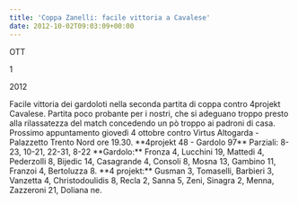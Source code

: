 ```yaml
---
title: 'Coppa Zanelli: facile vittoria a Cavalese'
date: 2012-10-02T09:03:09+00:00
---
```

OTT

1

2012

Facile vittoria dei gardoloti nella seconda partita di coppa contro 4projekt Cavalese. Partita poco probante per i nostri, che si adeguano troppo presto alla rilassatezza del match concedendo un pò troppo ai padroni di casa. Prossimo appuntamento giovedì 4 ottobre contro Virtus Altogarda - Palazzetto Trento Nord ore 19.30. \*\*4projekt 48 - Gardolo 97\*\* Parziali: 8-23, 10-21, 22-31, 8-22 \*\*Gardolo:\*\* Fronza 4, Lucchini 19, Mattedi 4, Pederzolli 8, Bijedic 14, Casagrande 4, Consoli 8, Mosna 13, Gambino 11, Franzoi 4, Bertoluzza 8. \*\*4 projekt:\*\* Gusman 3, Tomaselli, Barbieri 3, Vanzetta 4, Christodoulidis 8, Recla 2, Sanna 5, Zeni, Sinagra 2, Menna, Zazzeroni 21, Doliana ne.